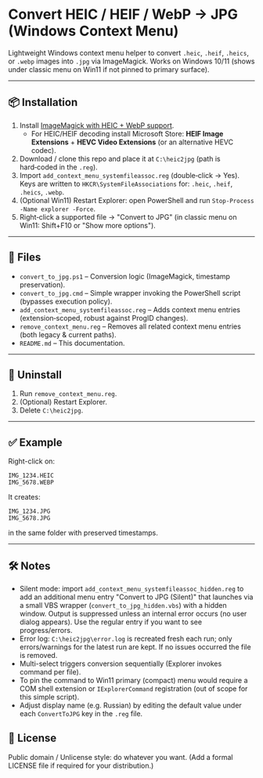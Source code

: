 # Convert HEIC / HEIF / WebP → JPG (Windows Context Menu)

Lightweight Windows context menu helper to convert `.heic`, `.heif`, `.heics`, or `.webp` images into `.jpg` via ImageMagick. Works on Windows 10/11 (shows under classic menu on Win11 if not pinned to primary surface).

---

## 📦 Installation

1. Install [ImageMagick with HEIC + WebP support](https://imagemagick.org/script/download.php).
   - For HEIC/HEIF decoding install Microsoft Store: **HEIF Image Extensions** + **HEVC Video Extensions** (or an alternative HEVC codec).
2. Download / clone this repo and place it at `C:\heic2jpg` (path is hard‑coded in the `.reg`).
3. Import `add_context_menu_systemfileassoc.reg` (double‑click → Yes). Keys are written to `HKCR\SystemFileAssociations` for: `.heic`, `.heif`, `.heics`, `.webp`.
4. (Optional Win11) Restart Explorer: open PowerShell and run `Stop-Process -Name explorer -Force`.
5. Right‑click a supported file → "Convert to JPG" (in classic menu on Win11: Shift+F10 or "Show more options").

---

## 📜 Files

- `convert_to_jpg.ps1` – Conversion logic (ImageMagick, timestamp preservation).
- `convert_to_jpg.cmd` – Simple wrapper invoking the PowerShell script (bypasses execution policy).
- `add_context_menu_systemfileassoc.reg` – Adds context menu entries (extension‑scoped, robust against ProgID changes).
- `remove_context_menu.reg` – Removes all related context menu entries (both legacy & current paths).
- `README.md` – This documentation.

---

## 🔄 Uninstall

1. Run `remove_context_menu.reg`.
2. (Optional) Restart Explorer.
3. Delete `C:\heic2jpg`.

---

## ✅ Example

Right-click on:

```
IMG_1234.HEIC
IMG_5678.WEBP
```

It creates:

```
IMG_1234.JPG
IMG_5678.JPG
```

in the same folder with preserved timestamps.

---

## 🛠️ Notes
- Silent mode: import `add_context_menu_systemfileassoc_hidden.reg` to add an additional menu entry "Convert to JPG (Silent)" that launches via a small VBS wrapper (`convert_to_jpg_hidden.vbs`) with a hidden window. Output is suppressed unless an internal error occurs (no user dialog appears). Use the regular entry if you want to see progress/errors.
 - Error log: `C:\heic2jpg\error.log` is recreated fresh each run; only errors/warnings for the latest run are kept. If no issues occurred the file is removed.
- Multi-select triggers conversion sequentially (Explorer invokes command per file).
- To pin the command to Win11 primary (compact) menu would require a COM shell extension or `IExplorerCommand` registration (out of scope for this simple script).
- Adjust display name (e.g. Russian) by editing the default value under each `ConvertToJPG` key in the `.reg` file.

## 📄 License
Public domain / Unlicense style: do whatever you want. (Add a formal LICENSE file if required for your distribution.)